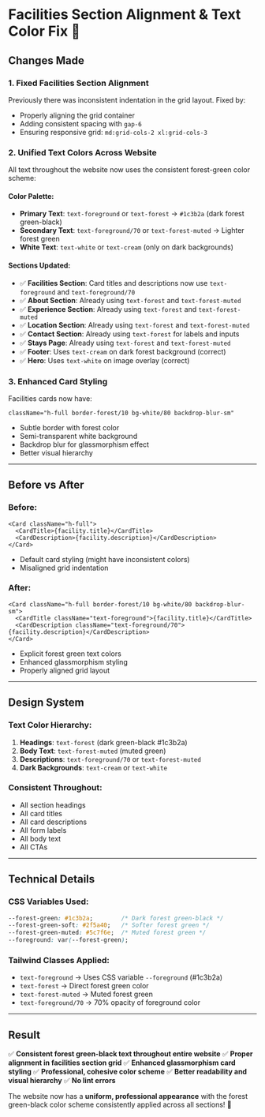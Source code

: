 # Facilities Section Alignment & Text Color Fix 🎨

## Changes Made

### 1. **Fixed Facilities Section Alignment**
Previously there was inconsistent indentation in the grid layout. Fixed by:
- Properly aligning the grid container
- Adding consistent spacing with `gap-6`
- Ensuring responsive grid: `md:grid-cols-2 xl:grid-cols-3`

### 2. **Unified Text Colors Across Website**
All text throughout the website now uses the consistent forest-green color scheme:

#### Color Palette:
- **Primary Text**: `text-foreground` or `text-forest` → `#1c3b2a` (dark forest green-black)
- **Secondary Text**: `text-foreground/70` or `text-forest-muted` → Lighter forest green
- **White Text**: `text-white` or `text-cream` (only on dark backgrounds)

#### Sections Updated:
- ✅ **Facilities Section**: Card titles and descriptions now use `text-foreground` and `text-foreground/70`
- ✅ **About Section**: Already using `text-forest` and `text-forest-muted`
- ✅ **Experience Section**: Already using `text-forest` and `text-forest-muted`
- ✅ **Location Section**: Already using `text-forest` and `text-forest-muted`
- ✅ **Contact Section**: Already using `text-forest` for labels and inputs
- ✅ **Stays Page**: Already using `text-forest` and `text-forest-muted`
- ✅ **Footer**: Uses `text-cream` on dark forest background (correct)
- ✅ **Hero**: Uses `text-white` on image overlay (correct)

### 3. **Enhanced Card Styling**
Facilities cards now have:
```tsx
className="h-full border-forest/10 bg-white/80 backdrop-blur-sm"
```
- Subtle border with forest color
- Semi-transparent white background
- Backdrop blur for glassmorphism effect
- Better visual hierarchy

---

## Before vs After

### Before:
```tsx
<Card className="h-full">
  <CardTitle>{facility.title}</CardTitle>
  <CardDescription>{facility.description}</CardDescription>
</Card>
```
- Default card styling (might have inconsistent colors)
- Misaligned grid indentation

### After:
```tsx
<Card className="h-full border-forest/10 bg-white/80 backdrop-blur-sm">
  <CardTitle className="text-foreground">{facility.title}</CardTitle>
  <CardDescription className="text-foreground/70">{facility.description}</CardDescription>
</Card>
```
- Explicit forest green text colors
- Enhanced glassmorphism styling
- Properly aligned grid layout

---

## Design System

### Text Color Hierarchy:
1. **Headings**: `text-forest` (dark green-black #1c3b2a)
2. **Body Text**: `text-forest-muted` (muted green)
3. **Descriptions**: `text-foreground/70` or `text-forest-muted`
4. **Dark Backgrounds**: `text-cream` or `text-white`

### Consistent Throughout:
- All section headings
- All card titles
- All card descriptions
- All form labels
- All body text
- All CTAs

---

## Technical Details

### CSS Variables Used:
```css
--forest-green: #1c3b2a;        /* Dark forest green-black */
--forest-green-soft: #2f5a40;   /* Softer forest green */
--forest-green-muted: #5c7f6e;  /* Muted forest green */
--foreground: var(--forest-green);
```

### Tailwind Classes Applied:
- `text-foreground` → Uses CSS variable `--foreground` (#1c3b2a)
- `text-forest` → Direct forest green color
- `text-forest-muted` → Muted forest green
- `text-foreground/70` → 70% opacity of foreground color

---

## Result

✅ **Consistent forest green-black text throughout entire website**
✅ **Proper alignment in facilities section grid**
✅ **Enhanced glassmorphism card styling**
✅ **Professional, cohesive color scheme**
✅ **Better readability and visual hierarchy**
✅ **No lint errors**

The website now has a **uniform, professional appearance** with the forest green-black color scheme consistently applied across all sections! 🌟
